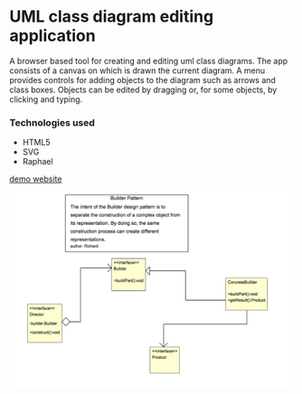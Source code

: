# UML class diagram editing application

A browser based tool for creating and editing uml class diagrams. The app consists of a canvas on which is drawn the current diagram. A menu provides controls for adding objects to the diagram such as arrows and class boxes. Objects can be edited by dragging or, for some objects, by clicking and typing.

### Technologies used
* HTML5
* SVG
* Raphael

[demo website](http://carracci.richardhunter.co.uk)

![screenshot](./screenshot.png)



